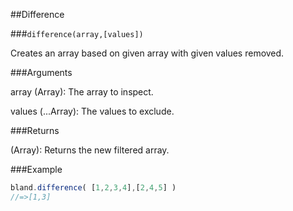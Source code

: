 ##Difference

###`difference(array,[values])`

Creates an array based on given array with given values removed.

###Arguments

array (Array): The array to inspect.

values (...Array): The values to exclude.

###Returns

(Array): Returns the new filtered array.

###Example

```javascript
bland.difference( [1,2,3,4],[2,4,5] )
//=>[1,3]
```
